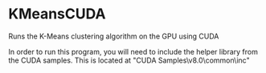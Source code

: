 # KMeansCUDA
Runs the K-Means clustering algorithm on the GPU using CUDA

In order to run this program, you will need to include the helper library from the CUDA samples. This is located at "CUDA Samples\v8.0\common\inc"
